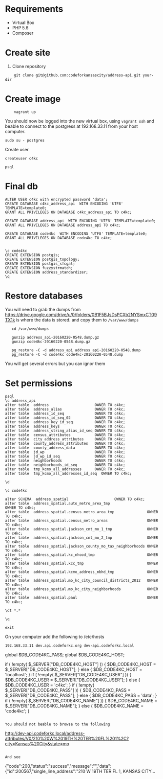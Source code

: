 # Requirements

* Virtual Box
* PHP 5.6
* Composer


# Create site



1. Clone repository

````
    git clone git@github.com:codeforkansascity/address-api.git your-dir
````



# Create image


````
    vagrant up
````

You should now be logged into the new virtual box, using `vagrant ssh` and beable to connect to the postgress at 192.168.33.11 from your host computer.


````
sudo su - postgres
````

Create user

````
createuser c4kc
````


````
psql
````


# Final db
````
ALTER USER c4kc with encrypted password 'data';
CREATE DATABASE c4kc_address_api  WITH ENCODING 'UTF8' TEMPLATE=template0;
GRANT ALL PRIVILEGES ON DATABASE c4kc_address_api TO c4kc;

CREATE DATABASE address_api  WITH ENCODING 'UTF8' TEMPLATE=template0;
GRANT ALL PRIVILEGES ON DATABASE address_api TO c4kc;

CREATE DATABASE code4kc  WITH ENCODING 'UTF8' TEMPLATE=template0;
GRANT ALL PRIVILEGES ON DATABASE code4kc TO c4kc;


\c code4kc
CREATE EXTENSION postgis;
CREATE EXTENSION postgis_topology;
CREATE EXTENSION postgis_sfcgal;
CREATE EXTENSION fuzzystrmatch;
CREATE EXTENSION address_standardizer;
\q
````

# Restore databases
You will need to grab the dumps from https://drive.google.com/drive/u/0/folders/0B1F5BJsDsPCXb2NYSmxCT09TX1k is where the data is stored.
and copy them to `/var/www/dumps`



````
   cd /var/www/dumps

   gunzip address_api-20160220-0548.dump.gz 
   gunzip code4kc-20160220-0548.dump.gz 

   pg_restore -C -d address_api address_api-20160220-0548.dump 
   pg_restore -C -d code4kc code4kc-20160220-0548.dump
````

You will get several errors but you can ignor them

# Set permissions
````
psql
\c address_api
alter table  address                     OWNER TO c4kc;
alter table  address_alias               OWNER TO c4kc;
alter table  address_id_seq              OWNER TO c4kc;
alter table  address_id_seq_02           OWNER TO c4kc;
alter table  address_key_id_seq          OWNER TO c4kc;
alter table  address_keys                OWNER TO c4kc;
alter table  address_string_alias_id_seq OWNER TO c4kc;
alter table  census_attributes           OWNER TO c4kc;
alter table  city_address_attributes     OWNER TO c4kc;
alter table  county_address_attributes   OWNER TO c4kc;
alter table  county_address_data         OWNER TO c4kc;
alter table  jd_wp                       OWNER TO c4kc;
alter table  jd_wp_id_seq                OWNER TO c4kc;
alter table  neighborhoods               OWNER TO c4kc;
alter table  neighborhoods_id_seq        OWNER TO c4kc;
alter table  tmp_kcmo_all_addresses      OWNER TO c4kc;
alter table  tmp_kcmo_all_addresses_id_seq  OWNER TO c4kc;

\d

\c code4kc

alter SCHEMA  address_spatial                     OWNER TO c4kc;
alter table  address_spatial.auto_metro_area_tmp                     OWNER TO c4kc;
alter table  address_spatial.census_metro_area_tmp               OWNER TO c4kc;
alter table  address_spatial.census_metro_areas                  OWNER TO c4kc;
alter table  address_spatial.jackson_cnt_mo_1_tmp                OWNER TO c4kc;
alter table  address_spatial.jackson_cnt_mo_2_tmp                OWNER TO c4kc;
alter table  address_spatial.jackson_county_mo_tax_neighborhoods OWNER TO c4kc;
alter table  address_spatial.kc_nhood_tmp                        OWNER TO c4kc;
alter table  address_spatial.kcc_tmp                             OWNER TO c4kc;
alter table  address_spatial.kcmo_address_nbhd_tmp               OWNER TO c4kc;
alter table  address_spatial.mo_kc_city_council_districts_2012   OWNER TO c4kc;
alter table  address_spatial.mo_kc_city_neighborhoods            OWNER TO c4kc;
alter table  address_spatial.paul                                OWNER TO c4kc;

\dt *.*

\q

exit
````




On your computer add the following to /etc/hosts


````
192.168.33.11 dev.api.codeforkc.org dev-api.codeforkc.local
````



global $DB_CODE4KC_PASS;
global $DB_CODE4KC_HOST;

if ( !empty( $_SERVER["DB_CODE4KC_HOST"] )) { $DB_CODE4KC_HOST = $_SERVER["DB_CODE4KC_HOST"]; } else { $DB_CODE4KC_HOST = 'localhost'; }
if ( !empty( $_SERVER["DB_CODE4KC_USER"] )) { $DB_CODE4KC_USER = $_SERVER["DB_CODE4KC_USER"]; } else { $DB_CODE4KC_USER = 'c4kc'; }
if ( !empty( $_SERVER["DB_CODE4KC_PASS"] )) { $DB_CODE4KC_PASS = $_SERVER["DB_CODE4KC_PASS"]; } else { $DB_CODE4KC_PASS = 'data'; }
if ( !empty( $_SERVER["DB_CODE4KC_NAME"] )) { $DB_CODE4KC_NAME = $_SERVER["DB_CODE4KC_NAME"]; } else { $DB_CODE4KC_NAME = 'code4kc'; }

````

You should not beable to browse to the following

````
http://dev-api.codeforkc.local/address-attributes/V0/210%20W%2019TH%20TER%20FL%201%2C?city=Kansas%20City&state=mo
````

And see

````
{"code":200,"status":"success","message":"","data":{"id":200567,"single_line_address":"210 W 19TH TER FL 1, KANSAS CITY...
````
